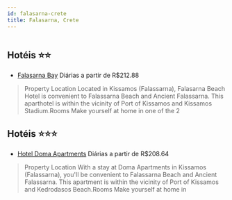 ```yaml
---
id: falasarna-crete
title: Falasarna, Crete
---
```


<center><img src="https://assets.cosmos-data.com/1/00ce79491fd7a73f7ebdc86bbb015a42/636817.jpg" alt="" /></center>


## Hotéis ⭐️⭐️

-    [Falasarna Bay](https://www.hurb.com/aud/https://www.hurb.com/hoteis/falasarna/falasarna-bay-JNP-JP966135?cmp=18055) Diárias a partir de R$212.88
   > Property Location Located in Kissamos (Falassarna), Falasarna Beach Hotel is convenient to Falassarna Beach and Ancient Falassarna. This aparthotel is within the vicinity of Port of Kissamos and Kissamos Stadium.Rooms Make yourself at home in one of the 2

## Hotéis ⭐️⭐️⭐️

-    [Hotel Doma Apartments](https://www.hurb.com/aud/https://www.hurb.com/hoteis/falasarna/hotel-doma-apartments-JNP-JP815799?cmp=18055) Diárias a partir de R$208.64
   > Property Location With a stay at Doma Apartments in Kissamos (Falassarna), you&apos;ll be convenient to Falassarna Beach and Ancient Falassarna.  This apartment is within the vicinity of Port of Kissamos and Kedrodasos Beach.Rooms Make yourself at home in
